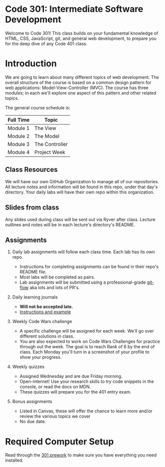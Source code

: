 # Code 301: Intermediate Software Development

Welcome to Code 301! This class builds on your fundamental knowledge of HTML, CSS, JavaScript, git, and general web development, to prepare you for the deep dive of any Code 401 class.

# Introduction

We are going to learn about many different topics of web development. The overall structure of the course is based on a common design pattern for web applications: Model-View-Controller (MVC). The course has three modules; in each we'll explore one aspect of this pattern and other related topics.

The general course schedule is:

Full Time  | Topic
-----------|---------------
Module 1     | The View
Module 2     | The Model
Module 3     | The Controller
Module 4     | Project Week

## Class Resources

We will have our own GitHub Organization to manage all of our repositories. All lecture notes and information will be found in this repo, under that day's directory. Your daily labs will have their own repo within this organization.

## Slides from class

Any slides used during class will be sent out via Ryver after class. Lecture outlines and notes will be in each lecture's directory's README.

## Assignments

1. Daily lab assignments will follow each class time. Each lab has its own repo.
    - Instructions for completing assignments can be found in their repo's README file.
    - Most labs will be completed as pairs.
    - Lab assignments will be submitted using a professional-grade [git-flow](SUBMIT_WITH_GIT.md) aka lots and lots of PR's.

1. Daily learning journals
    - **Will not be accepted late.**
    - [Instructions and example](https://gist.github.com/sajoy/aa9ea616493c8887dd257a411b19a85f)

1. Weekly Code Wars challenge
    - A specific challenge will be assigned for each week. We'll go over different solutions in class.
    - You are also expected to work on Code Wars Challenges for practice through out the week. The goal is to reach Rank of 6 by the end of class. Each Monday you'll turn in a screenshot of your profile to show your progress.

1. Weekly quizzes
    - Assigned Wednesday and are due Friday morning.
    - Open-internet! Use your research skills to try code snippets in the console, or read the docs on MDN.
    - These quizzes will prepare you for the 401 entry exam.

1. Bonus assignments
    - Listed in Canvas, these will offer the chance to learn more and/or review the various topics we cover
    - No due date.

# Required Computer Setup

Read through the [301 prework](https://github.com/alchemycodelab/code-301-prework) to make sure you have everything you need installed.